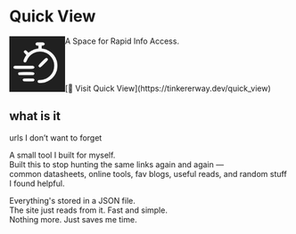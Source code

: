 Quick View 
====
<img align="left" height="100" src="images/icon/quick_view_icon.png"/>
A Space for Rapid Info Access.
<br />
<br />
<br />
<br />
<br />
[🔗 Visit Quick View](https://tinkererway.dev/quick_view)

## what is it  
urls I don’t want to forget

A small tool I built for myself.  
Built this to stop hunting the same links again and again —  
common datasheets, online tools, fav blogs, useful reads, and random stuff I found helpful.

Everything's stored in a JSON file.  
The site just reads from it. Fast and simple.  
Nothing more. Just saves me time.
